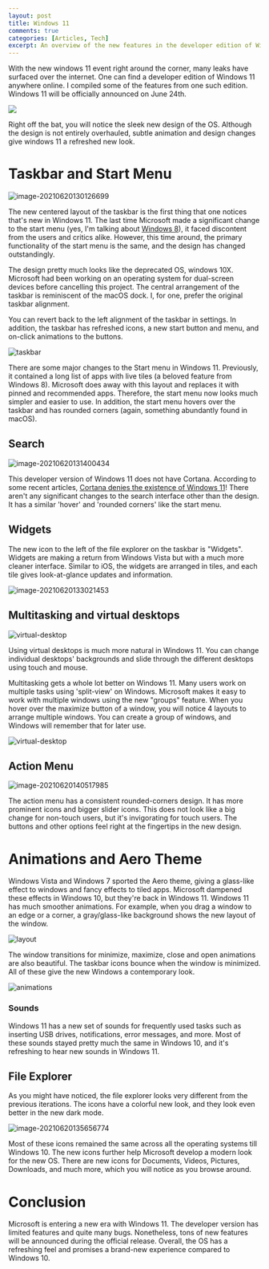 ```yaml
---
layout: post
title: Windows 11
comments: true
categories: [Articles, Tech]
excerpt: An overview of the new features in the developer edition of Windows 11.
---
```


With the new windows 11 event right around the corner, many leaks have surfaced over the internet. One can find a developer edition of Windows 11 anywhere online. I compiled some of the features from one such edition. Windows 11 will be officially announced on June 24th.

![](../images/2021-06-20-Windows-11/image-20210620130059758.png)

 Right off the bat, you will notice the sleek new design of the OS. Although the design is not entirely overhauled, subtle animation and design changes give windows 11 a refreshed new look. 

# Taskbar and Start Menu

![image-20210620130126699](../images/2021-06-20-Windows-11/image-20210620130126699.png)

The new centered layout of the taskbar is the first thing that one notices that's new in Windows 11. The last time Microsoft made a significant change to the start menu (yes, I'm talking about [Windows 8](https://www.infoworld.com/article/2618073/windows-8-review--yes--it-s-that-bad.html)), it faced discontent from the users and critics alike. However, this time around, the primary functionality of the start menu is the same, and the design has changed outstandingly. 

The design pretty much looks like the deprecated OS, windows 10X. Microsoft had been working on an operating system for dual-screen devices before cancelling this project. The central arrangement of the taskbar is reminiscent of the macOS dock. I, for one, prefer the original taskbar alignment. 

You can revert back to the left alignment of the taskbar in settings. In addition, the taskbar has refreshed icons, a new start button and menu, and on-click animations to the buttons.

![taskbar](../images/2021-06-20-Windows-11/taskbar.gif)

There are some major changes to the Start menu in Windows 11. Previously, it contained a long list of apps with live tiles (a beloved feature from Windows 8). Microsoft does away with this layout and replaces it with pinned and recommended apps. Therefore, the start menu now looks much simpler and easier to use. In addition, the start menu hovers over the taskbar and has rounded corners (again, something abundantly found in macOS).

## Search

![image-20210620131400434](../images/2021-06-20-Windows-11/image-20210620131400434.png)

This developer version of Windows 11 does not have Cortana. According to some recent articles, [Cortana denies the existence of Windows 11](https://www.windowscentral.com/microsofts-cortana-denies-existence-windows-11)! There aren't any significant changes to the search interface other than the design. It has a similar 'hover' and 'rounded corners' like the start menu.

## Widgets

The new icon to the left of the file explorer on the taskbar is "Widgets". Widgets are making a return from Windows Vista but with a much more cleaner interface. Similar to iOS, the widgets are arranged in tiles, and each tile gives look-at-glance updates and information.

![image-20210620133021453](../images/2021-06-20-Windows-11/image-20210620133021453.png)

## Multitasking and virtual desktops

![virtual-desktop](../images/2021-06-20-Windows-11/desktops.gif)

Using virtual desktops is much more natural in Windows 11. You can change individual desktops' backgrounds and slide through the different desktops using touch and mouse. 

Multitasking gets a whole lot better on Windows 11. Many users work on multiple tasks using 'split-view' on Windows. Microsoft makes it easy to work with multiple windows using the new "groups" feature. When you hover over the maximize button of a window, you will notice 4 layouts to arrange multiple windows. You can create a group of windows, and Windows will remember that for later use.

![virtual-desktop](../images/2021-06-20-Windows-11/groups.gif)

## Action Menu

![image-20210620140517985](../images/2021-06-20-Windows-11/image-20210620140517985.png)

The action menu has a consistent rounded-corners design. It has more prominent icons and bigger slider icons. This does not look like a big change for non-touch users, but it's invigorating for touch users. The buttons and other options feel right at the fingertips in the new design.

# Animations and Aero Theme

Windows Vista and Windows 7 sported the Aero theme, giving a glass-like effect to windows and fancy effects to tiled apps. Microsoft dampened these effects in Windows 10, but they're back in Windows 11. Windows 11 has much smoother animations. For example, when you drag a window to an edge or a corner, a gray/glass-like background shows the new layout of the window.

![layout](../images/2021-06-20-Windows-11/layout.gif) 

The window transitions for minimize, maximize, close and open animations are also beautiful. The taskbar icons bounce when the window is minimized. All of these give the new Windows a contemporary look.

![animations](../images/2021-06-20-Windows-11/animations.gif)

### Sounds

Windows 11 has a new set of sounds for frequently used tasks such as inserting USB drives, notifications, error messages, and more. Most of these sounds stayed pretty much the same in Windows 10, and it's refreshing to hear new sounds in Windows 11.

## File Explorer

As you might have noticed, the file explorer looks very different from the previous iterations. The icons have a colorful new look, and they look even better in the new dark mode.

![image-20210620135656774](../images/2021-06-20-Windows-11/image-20210620135656774.png) 

Most of these icons remained the same across all the operating systems till Windows 10. The new icons further help Microsoft develop a modern look for the new OS. There are new icons for Documents, Videos, Pictures, Downloads, and much more, which you will notice as you browse around.

# Conclusion

Microsoft is entering a new era with Windows 11. The developer version has limited features and quite many bugs. Nonetheless, tons of new features will be announced during the official release. Overall, the OS has a refreshing feel and promises a brand-new experience compared to Windows 10. 